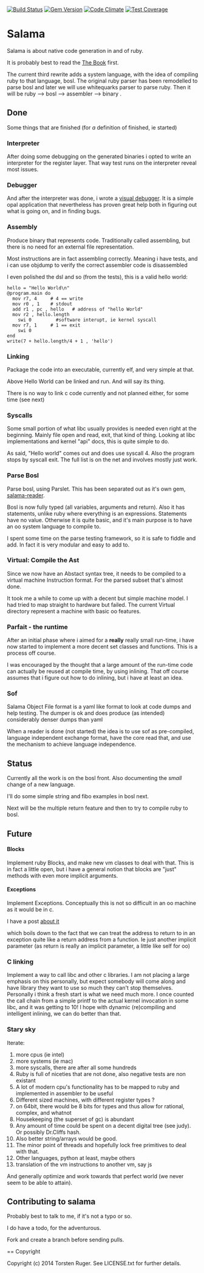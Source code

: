 [![Build Status](https://travis-ci.org/salama/salama.svg?branch=master)](https://travis-ci.org/salama/salama)
[![Gem Version](https://badge.fury.io/rb/salama.svg)](http://badge.fury.io/rb/salama)
[![Code Climate](https://codeclimate.com/github/salama/salama/badges/gpa.svg)](https://codeclimate.com/github/salama/salama)
[![Test Coverage](https://codeclimate.com/github/salama/salama/badges/coverage.svg)](https://codeclimate.com/github/salama/salama)

# Salama

Salama is about native code generation in and of ruby.

It is probably best to read the [The Book](http://dancinglightning.gitbooks.io/the-object-machine/content/) first.

The current third rewrite adds a system language, with the idea of compiling ruby to that language, bosl.
The original ruby parser has been remodelled to parse bosl and later we will use whitequarks
parser to parse ruby.  Then it will be ruby --> bosl --> assembler --> binary .


## Done

Some things that are finished (for *a* definition of finished, ie started)

### Interpreter

After doing some debugging on the generated binaries i opted to write an interpreter for the
register layer. That way test runs on the interpreter reveal most issues.

### Debugger

And after the interpreter was done, i wrote a [visual debugger](https://github.com/salama/salama-debugger).
It is a simple opal application that nevertheless has proven great help both in figuring out
what is going on, and in finding bugs.

### Assembly

Produce binary that represents code.
Traditionally called assembling, but there is no need for an external file representation.

Most instructions are in fact assembling correctly. Meaning i have tests, and i can use objdump to
verify the correct assembler code is disassembled

I even polished the dsl and so (from the tests), this is a valid hello world:

    hello = "Hello World\n"
    @program.main do
      mov r7, 4     # 4 == write
      mov r0 , 1    # stdout
      add r1 , pc , hello   # address of "hello World"
      mov r2 , hello.length
    	swi 0         #software interupt, ie kernel syscall
      mov r7, 1     # 1 == exit
    	swi 0
    end
    write(7 + hello.length/4 + 1 , 'hello')

### Linking

Package the code into an executable, currently elf, and very simple at that.

Above Hello World can be linked and run. And will say its thing.

There is no way to link c code currently and not planned either, for some time (see next)

### Syscalls

Some small portion of what libc usually provides is needed even right at the beginning.
Mainly file open and read, exit, that kind of thing. Looking at libc implementations and
kernel "api" docs, this is quite simple to do.

As said, "Hello world" comes out and does use syscall 4.
Also the program stops by syscall exit.
The full list is on the net and involves mostly just work.

### Parse Bosl

Parse bosl, using Parslet. This has been separated out as it's own gem, [salama-reader](https://github.com/salama/salama-reader).

Bosl is now fully typed (all variables, arguments and return). Also it has statements, unlike ruby
where everything is an expressions. Statements have no value. Otherwise it is quite basic, and
it's main purpose is to have an oo system language to compile to.

I spent some time on the parse testing framework, so it is safe to fiddle and add.
In fact it is very modular and easy to add to.

### Virtual: Compile the Ast

Since we now have an Abstact syntax tree, it needs to be compiled to a virtual machine Instruction format.
For the parsed subset that's almost done.

It took me a while to come up with a decent but simple machine model. I had tried to map straight to hardware
but failed. The current Virtual directory represent a machine with basic oo features.

### Parfait - the runtime

After an initial phase where i aimed for a **really** really small run-time, i have now started to
implement a more decent set classes and functions. This is a process off course.

I was encouraged by the thought that a large amount of the run-time code can actually be
reused at compile time, by using inlining. That off course assumes that i figure out how to do
inlining, but i have at least an idea.


### Sof

Salama Object File format is a yaml like format to look at code dumps and help testing.
The dumper is ok and does produce (as intended) considerably denser dumps than yaml

When a reader is done (not started) the idea is to use sof as pre-compiled, language independent
exchange format, have the core read that, and use the mechanism to achieve language independence.

## Status

Currently all the work is on the bosl front. Also documenting the *small* change of a new language.

I'll do some simple string and fibo examples in bosl next.

Next will be the multiple return feature and then to try to compile ruby to bosl.

## Future

#### Blocks

Implement ruby Blocks, and make new vm classes to deal with that. This is in fact a little open,
but i have a general notion that blocks are "just" methods with even more implicit arguments.

#### Exceptions

Implement Exceptions. Conceptually this is not so difficult in an oo machine as it would be in c.

I have a post [about it](http://salama.github.io/2014/06/27/an-exceptional-though.html)

which boils down to the fact that we can treat the address to return to in an exception quite
like a return address from a function. Ie just another implicit parameter
(as return is really an implicit parameter, a little like self for oo)

### C linking

Implement a way to call libc and other c libraries. I am not placing a large emphasis on this personally,
but expect somebody will come along and have library they want to use so much they can't stop themselves.
Personally i think a fresh start is what we need much more. I once counted the call chain from a simple
printf to the actual kernel invocation in some libc, and it was getting to 10!
I hope with dynamic (re)compiling and intelligent inlining, we can do better than that.

### Stary sky

Iterate:

1. more cpus (ie intel)
2. more systems (ie mac)
3. more syscalls, there are after all some hundreds
4. Ruby is full of niceties that are not done, also negative tests are non existant
5. A lot of modern cpu's functionality has to be mapped to ruby and implemented in assembler to be useful
6. Different sized machines, with different register types ?
7.  on 64bit, there would be 8 bits for types and thus allow for rational, complex, and whatnot
8. Housekeeping (the superset of gc) is abundant
9. Any amount of time could be spent on a decent digital tree (see judy). Or possibly Dr.Cliffs hash.
10. Also better string/arrays would be good.
11. The minor point of threads and hopefully lock free primitives to deal with that.
12. Other languages, python at least, maybe others
13. translation of the vm instructions to another vm, say js

And generally optimize and work towards that perfect world (we never seem to be able to attain).



Contributing to salama
-----------------------

Probably best to talk to me, if it's not a typo or so.

I do have a todo, for the adventurous.

Fork and create a branch before sending pulls.

== Copyright

Copyright (c) 2014 Torsten Ruger. See LICENSE.txt for
further details.

